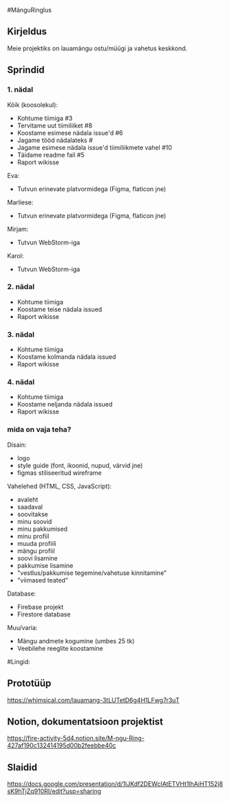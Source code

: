 #MänguRinglus

## Kirjeldus
Meie projektiks on lauamängu ostu/müügi ja vahetus keskkond.

## Sprindid
### 1. nädal

Kõik (koosolekul):
* Kohtume tiimiga #3 
* Tervitame uut tiimiliiket #8 
* Koostame esimese nädala issue'd #6 
* Jagame tööd nädalateks #
* Jagame esimese nädala issue'd tiimiliikmete vahel #10
* Täidame readme fail #5
* Raport wikisse 

Eva:
* Tutvun erinevate platvormidega (Figma, flaticon jne)

Marliese:
* Tutvun erinevate platvormidega (Figma, flaticon jne)

Mirjam:
* Tutvun WebStorm-iga

Karol:
* Tutvun WebStorm-iga

### 2. nädal
* Kohtume tiimiga
* Koostame teise nädala issued
* Raport wikisse 

### 3. nädal
* Kohtume tiimiga
* Koostame kolmanda nädala issued
* Raport wikisse 
### 4. nädal
* Kohtume tiimiga
* Koostame neljanda nädala issued
* Raport wikisse 

### mida on vaja teha?
Disain:
* logo
* style guide (font, ikoonid, nupud, värvid jne)
* figmas stiliseeritud wireframe

Vahelehed (HTML, CSS, JavaScript):
* avaleht
* saadaval
* soovitakse
* minu soovid
* minu pakkumised
* minu profiil
* muuda profiili
* mängu profiil 
* soovi lisamine
* pakkumise lisamine
* "vestlus/pakkumise tegemine/vahetuse kinnitamine"
* "viimased teated"

Database:
* Firebase projekt
* Firestore database

Muu/varia:
* Mängu andmete kogumine (umbes 25 tk)
* Veebilehe reeglite koostamine

#Lingid:
## Prototüüp
https://whimsical.com/lauamang-3tLUTetD6g4H1LFwg7r3uT
## Notion, dokumentatsioon projektist
https://fire-activity-5d4.notion.site/M-ngu-Ring-427af190c132414195d00b2feebbe40c
## Slaidid
https://docs.google.com/presentation/d/1lJKdf2DEWcIAtETVHt1lhAiHT152j8sK9hTjZq910RI/edit?usp=sharing
